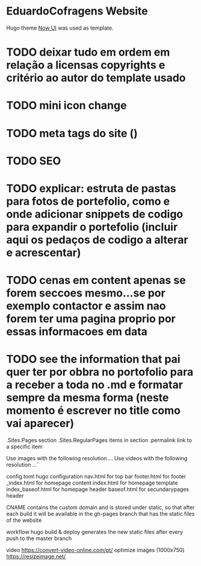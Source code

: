 # EduardoCofragens Website

Hugo theme [Now UI](https://github.com/cboettig/hugo-now-ui/) was used as template.

# TODO deixar tudo em ordem em relação a licensas copyrights e critério ao autor do template usado
# TODO mini icon change
# TODO meta tags do site (<head>)
# TODO SEO
# TODO explicar: estruta de pastas para fotos de portefolio, como e onde adicionar snippets de codigo para expandir o portefolio (incluir aqui os pedaços de codigo a alterar e acrescentar)

# TODO cenas em content apenas se forem seccoes mesmo...se por exemplo contactor e assim nao forem ter uma pagina proprio por essas informacoes em data
# TODO see the information that pai quer ter por obbra no portofolio para a receber a toda no .md e formatar sempre da mesma forma (neste momento é escrever no title como vai aparecer)

.Sites.Pages section
.Sites.RegularPages items in section
.permalink link to a specific item

Use images with the following resolution ...
Use videos with the following resolution ...´

config.toml hugo configuration
nav.html for top bar
footer.html for footer
_index.html for homepage content
index.html for homepage template
index_baseof.html for homepage header
baseof.html for secundarypages header

CNAME contains the custom domain and is stored under static, so that after each build it will be available in the gh-pages branch that has the static files of the website

workflow hugo build & deploy generates the new static files after every push to the master branch

video https://convert-video-online.com/pt/
optimize images (1000x750) https://resizeimage.net/